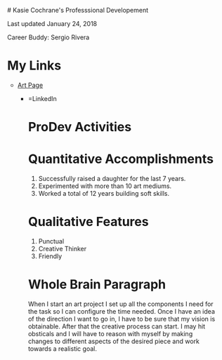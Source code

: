 <head>
<ul>
# Kasie Cochrane's
Professsional Developement 

Last updated January 24, 2018

Career Buddy: Sergio Rivera
</head>

<body>
  
# My Links
<ul>
<li>
  <a href="http://www.artkase.com"> Art Page </a>
  </li>

<ul>
<li>
  <a herf="https://www.linkedin.com/in/kasiecochrane315/"> =LinkedIn </a>
  </li>

# ProDev Activities

# Quantitative Accomplishments
1. Successfully raised a daughter for the last 7 years.
2. Experimented with more than 10 art mediums.
3. Worked a total of 12 years building soft skills.

# Qualitative Features
1. Punctual
2. Creative Thinker
3. Friendly

# Whole Brain Paragraph
When I start an art project I set up all the components I need for the task so I can configure the time needed. Once I have an idea of the direction I want to go in, I have to be sure that my vision is obtainable. After that the creative process can start. I may hit obsticals and I will have to reason with myself by making changes to different aspects of the desired piece and work towards a realistic goal.

